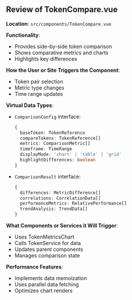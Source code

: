 ## Review of TokenCompare.vue

**Location**: `src/components/TokenCompare.vue`

**Functionality**:
- Provides side-by-side token comparison
- Shows comparative metrics and charts
- Highlights key differences

**How the User or Site Triggers the Component**:
- Token pair selection
- Metric type changes
- Time range updates

**Virtual Data Types**:
- `ComparisonConfig` interface:
  ```typescript
  {
    baseToken: TokenReference
    compareTokens: TokenReference[]
    metrics: ComparisonMetric[]
    timeframe: TimeRange
    displayMode: 'chart' | 'table' | 'grid'
    highlightDifferences: boolean
  }
  ```
- `ComparisonResult` interface:
  ```typescript
  {
    differences: MetricDifference[]
    correlations: CorrelationData[]
    performanceMetrics: RelativePerformance[]
    trendAnalysis: TrendData[]
  }
  ```

**What Components or Services it Will Trigger**:
- Uses TokenMetricsChart
- Calls TokenService for data
- Updates parent components
- Manages comparison state

**Performance Features**:
- Implements data memoization
- Uses parallel data fetching
- Optimizes chart renders
